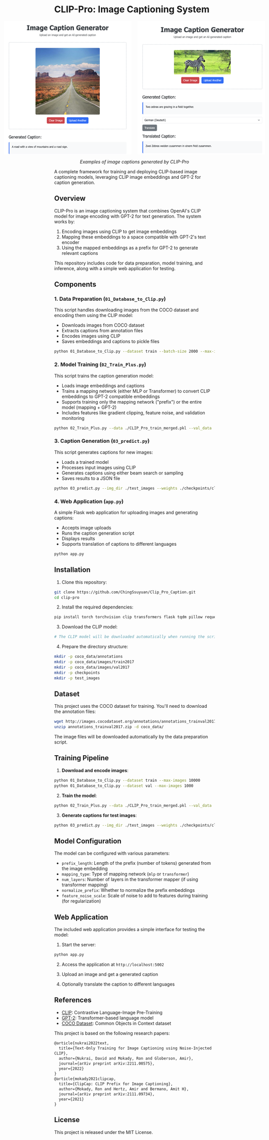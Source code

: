 # CLIP-Pro: Image Captioning System

<div align="center">
  <div style="display: flex; justify-content: center;">
    <img src="checkpoints/p1.png" width="400" height="420" style="margin-right: 20px;"/>
    <img src="checkpoints/p2.png" width="400" height="420"/>
  </div>
  <p><em>Examples of image captions generated by CLIP-Pro</em></p>
</div>

A complete framework for training and deploying CLIP-based image captioning models, leveraging CLIP image embeddings and GPT-2 for caption generation.

## Overview

CLIP-Pro is an image captioning system that combines OpenAI's CLIP model for image encoding with GPT-2 for text generation. The system works by:

1. Encoding images using CLIP to get image embeddings
2. Mapping these embeddings to a space compatible with GPT-2's text encoder
3. Using the mapped embeddings as a prefix for GPT-2 to generate relevant captions

This repository includes code for data preparation, model training, and inference, along with a simple web application for testing.

## Components

### 1. Data Preparation (`01_Database_to_Clip.py`)

This script handles downloading images from the COCO dataset and encoding them using the CLIP model:

- Downloads images from COCO dataset
- Extracts captions from annotation files
- Encodes images using CLIP
- Saves embeddings and captions to pickle files

```bash
python 01_Database_to_Clip.py --dataset train --batch-size 2000 --max-images 200
```

### 2. Model Training (`02_Train_Plus.py`) 

This script trains the caption generation model:

- Loads image embeddings and captions
- Trains a mapping network (either MLP or Transformer) to convert CLIP embeddings to GPT-2 compatible embeddings
- Supports training only the mapping network ("prefix") or the entire model (mapping + GPT-2)
- Includes features like gradient clipping, feature noise, and validation monitoring

```bash
python 02_Train_Plus.py --data ./CLIP_Pro_train_merged.pkl --val_data ./CLIP_Pro_val_merged.pkl --mapping_type transformer --prefix_length 40 --epochs 8 --bs 40
```

### 3. Caption Generation (`03_predict.py`)

This script generates captions for new images:

- Loads a trained model
- Processes input images using CLIP
- Generates captions using either beam search or sampling
- Saves results to a JSON file

```bash
python 03_predict.py --img_dir ./test_images --weights ./checkpoints/clip_pro_prefix-best.pt --clip_model RN50x4
```

### 4. Web Application (`app.py`)

A simple Flask web application for uploading images and generating captions:

- Accepts image uploads
- Runs the caption generation script
- Displays results
- Supports translation of captions to different languages

```bash
python app.py
```

## Installation

1. Clone this repository:
```bash
git clone https://github.com/ChingSsuyuan/Clip_Pro_Caption.git
cd clip-pro
```

2. Install the required dependencies:
```bash
pip install torch torchvision clip transformers flask tqdm pillow requests numpy skimage
```

3. Download the CLIP model:
```bash
# The CLIP model will be downloaded automatically when running the scripts
```

4. Prepare the directory structure:
```bash
mkdir -p coco_data/annotations
mkdir -p coco_data/images/train2017
mkdir -p coco_data/images/val2017
mkdir -p checkpoints
mkdir -p test_images
```

## Dataset

This project uses the COCO dataset for training. You'll need to download the annotation files:

```bash
wget http://images.cocodataset.org/annotations/annotations_trainval2017.zip
unzip annotations_trainval2017.zip -d coco_data/
```

The image files will be downloaded automatically by the data preparation script.

## Training Pipeline

1. **Download and encode images**:
```bash
python 01_Database_to_Clip.py --dataset train --max-images 10000
python 01_Database_to_Clip.py --dataset val --max-images 1000
```

2. **Train the model**:
```bash
python 02_Train_Plus.py --data ./CLIP_Pro_train_merged.pkl --val_data ./CLIP_Pro_val_merged.pkl --mapping_type transformer --prefix_length 40 --epochs 8
```

3. **Generate captions for test images**:
```bash
python 03_predict.py --img_dir ./test_images --weights ./checkpoints/clip_pro_prefix-best.pt
```

## Model Configuration

The model can be configured with various parameters:

- `prefix_length`: Length of the prefix (number of tokens) generated from the image embedding
- `mapping_type`: Type of mapping network (`mlp` or `transformer`)
- `num_layers`: Number of layers in the transformer mapper (if using transformer mapping)
- `normalize_prefix`: Whether to normalize the prefix embeddings
- `feature_noise_scale`: Scale of noise to add to features during training (for regularization)

## Web Application

The included web application provides a simple interface for testing the model:

1. Start the server:
```bash
python app.py
```

2. Access the application at `http://localhost:5002`

3. Upload an image and get a generated caption

4. Optionally translate the caption to different languages

## References

- [CLIP](https://github.com/openai/CLIP): Contrastive Language-Image Pre-Training
- [GPT-2](https://huggingface.co/gpt2): Transformer-based language model
- [COCO Dataset](https://cocodataset.org/): Common Objects in Context dataset

This project is based on the following research papers:

```
@article{nukrai2022text,
  title={Text-Only Training for Image Captioning using Noise-Injected CLIP},
  author={Nukrai, David and Mokady, Ron and Globerson, Amir},
  journal={arXiv preprint arXiv:2211.00575},
  year={2022}
}
@article{mokady2021clipcap,
  title={ClipCap: CLIP Prefix for Image Captioning},
  author={Mokady, Ron and Hertz, Amir and Bermano, Amit H},
  journal={arXiv preprint arXiv:2111.09734},
  year={2021}
}
```

## License

This project is released under the MIT License.